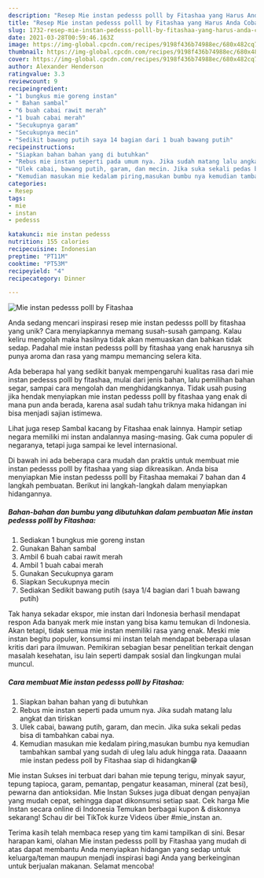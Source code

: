 ```yaml
---
description: "Resep Mie instan pedesss polll by Fitashaa yang Harus Anda Coba"
title: "Resep Mie instan pedesss polll by Fitashaa yang Harus Anda Coba"
slug: 1732-resep-mie-instan-pedesss-polll-by-fitashaa-yang-harus-anda-coba
date: 2021-03-28T00:59:46.163Z
image: https://img-global.cpcdn.com/recipes/9198f436b74988ec/680x482cq70/mie-instan-pedesss-polll-by-fitashaa-foto-resep-utama.jpg
thumbnail: https://img-global.cpcdn.com/recipes/9198f436b74988ec/680x482cq70/mie-instan-pedesss-polll-by-fitashaa-foto-resep-utama.jpg
cover: https://img-global.cpcdn.com/recipes/9198f436b74988ec/680x482cq70/mie-instan-pedesss-polll-by-fitashaa-foto-resep-utama.jpg
author: Alexander Henderson
ratingvalue: 3.3
reviewcount: 9
recipeingredient:
- "1 bungkus mie goreng instan"
- " Bahan sambal"
- "6 buah cabai rawit merah"
- "1 buah cabai merah"
- "Secukupnya garam"
- "Secukupnya mecin"
- "Sedikit bawang putih saya 14 bagian dari 1 buah bawang putih"
recipeinstructions:
- "Siapkan bahan bahan yang di butuhkan"
- "Rebus mie instan seperti pada umum nya. Jika sudah matang lalu angkat dan tiriskan"
- "Ulek cabai, bawang putih, garam, dan mecin. Jika suka sekali pedas bisa di tambahkan cabai nya."
- "Kemudian masukan mie kedalam piring,masukan bumbu nya kemudian tambahkan sambal yang sudah di uleg lalu aduk hingga rata. Daaaann mie instan pedess poll by Fitashaa siap di hidangkan😁"
categories:
- Resep
tags:
- mie
- instan
- pedesss

katakunci: mie instan pedesss 
nutrition: 155 calories
recipecuisine: Indonesian
preptime: "PT11M"
cooktime: "PT53M"
recipeyield: "4"
recipecategory: Dinner

---
```



![Mie instan pedesss polll by Fitashaa](https://img-global.cpcdn.com/recipes/9198f436b74988ec/680x482cq70/mie-instan-pedesss-polll-by-fitashaa-foto-resep-utama.jpg)

Anda sedang mencari inspirasi resep mie instan pedesss polll by fitashaa yang unik? Cara menyiapkannya memang susah-susah gampang. Kalau keliru mengolah maka hasilnya tidak akan memuaskan dan bahkan tidak sedap. Padahal mie instan pedesss polll by fitashaa yang enak harusnya sih punya aroma dan rasa yang mampu memancing selera kita.

Ada beberapa hal yang sedikit banyak mempengaruhi kualitas rasa dari mie instan pedesss polll by fitashaa, mulai dari jenis bahan, lalu pemilihan bahan segar, sampai cara mengolah dan menghidangkannya. Tidak usah pusing jika hendak menyiapkan mie instan pedesss polll by fitashaa yang enak di mana pun anda berada, karena asal sudah tahu triknya maka hidangan ini bisa menjadi sajian istimewa.

Lihat juga resep Sambal kacang by Fitashaa enak lainnya. Hampir setiap negara memiliki mi instan andalannya masing-masing. Gak cuma populer di negaranya, tetapi juga sampai ke level internasional.


Di bawah ini ada beberapa cara mudah dan praktis untuk membuat mie instan pedesss polll by fitashaa yang siap dikreasikan. Anda bisa menyiapkan Mie instan pedesss polll by Fitashaa memakai 7 bahan dan 4 langkah pembuatan. Berikut ini langkah-langkah dalam menyiapkan hidangannya.

<!--inarticleads1-->

##### Bahan-bahan dan bumbu yang dibutuhkan dalam pembuatan Mie instan pedesss polll by Fitashaa:

1. Sediakan 1 bungkus mie goreng instan
1. Gunakan  Bahan sambal
1. Ambil 6 buah cabai rawit merah
1. Ambil 1 buah cabai merah
1. Gunakan Secukupnya garam
1. Siapkan Secukupnya mecin
1. Sediakan Sedikit bawang putih (saya 1/4 bagian dari 1 buah bawang putih)


Tak hanya sekadar ekspor, mie instan dari Indonesia berhasil mendapat respon Ada banyak merk mie instan yang bisa kamu temukan di Indonesia. Akan tetapi, tidak semua mie instan memiliki rasa yang enak. Meski mie instan begitu populer, konsumsi mi instan telah mendapat beberapa ulasan kritis dari para ilmuwan. Pemikiran sebagian besar penelitian terkait dengan masalah kesehatan, isu lain seperti dampak sosial dan lingkungan mulai muncul. 

<!--inarticleads2-->

##### Cara membuat Mie instan pedesss polll by Fitashaa:

1. Siapkan bahan bahan yang di butuhkan
1. Rebus mie instan seperti pada umum nya. Jika sudah matang lalu angkat dan tiriskan
1. Ulek cabai, bawang putih, garam, dan mecin. Jika suka sekali pedas bisa di tambahkan cabai nya.
1. Kemudian masukan mie kedalam piring,masukan bumbu nya kemudian tambahkan sambal yang sudah di uleg lalu aduk hingga rata. Daaaann mie instan pedess poll by Fitashaa siap di hidangkan😁


Mie instan Sukses ini terbuat dari bahan mie tepung terigu, minyak sayur, tepung tapioca, garam, pemantap, pengatur keasaman, mineral (zat besi), pewarna dan antioksidan. Mie Instan Sukses juga dibuat dengan penyajian yang mudah cepat, sehingga dapat dikonsumsi setiap saat. Cek harga Mie Instan secara online di Indonesia Temukan berbagai kupon &amp; diskonnya sekarang! Schau dir bei TikTok kurze Videos über #mie_instan an. 

Terima kasih telah membaca resep yang tim kami tampilkan di sini. Besar harapan kami, olahan Mie instan pedesss polll by Fitashaa yang mudah di atas dapat membantu Anda menyiapkan hidangan yang sedap untuk keluarga/teman maupun menjadi inspirasi bagi Anda yang berkeinginan untuk berjualan makanan. Selamat mencoba!
